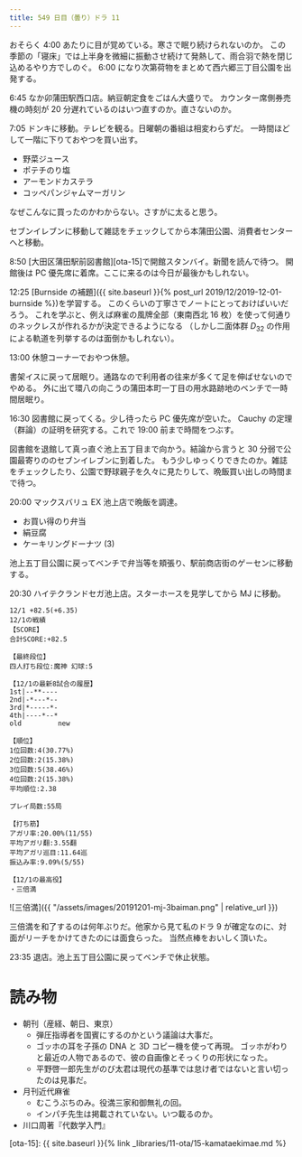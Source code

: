 ```yaml
---
title: 549 日目（曇り）ドラ 11
---
```


おそらく 4:00 あたりに目が覚めている。寒さで眠り続けられないのか。
この季節の「寝床」では上半身を微細に振動させ続けて発熱して、雨合羽で熱を閉じ込めるやり方でしのぐ。
6:00 になり次第荷物をまとめて西六郷三丁目公園を出発する。

6:45 なか卯蒲田駅西口店。納豆朝定食をごはん大盛りで。
カウンター席側券売機の時刻が 20 分遅れているのはいつ直すのか。直さないのか。

7:05 ドンキに移動。テレビを観る。日曜朝の番組は相変わらずだ。
一時間ほどして一階に下りておやつを買い出す。

* 野菜ジュース
* ポテチのり塩
* アーモンドカステラ
* コッペパンジャムマーガリン

なぜこんなに買ったのかわからない。さすがに太ると思う。

セブンイレブンに移動して雑誌をチェックしてから本蒲田公園、消費者センターへと移動。

8:50 [大田区蒲田駅前図書館][ota-15]で開館スタンバイ。新聞を読んで待つ。
開館後は PC 優先席に着席。ここに来るのは今日が最後かもしれない。

12:25 [Burnside の補題]({{ site.baseurl }}{% post_url 2019/12/2019-12-01-burnside %})を学習する。
このくらいの丁寧さでノートにとっておけばいいだろう。
これを学ぶと、例えば麻雀の風牌全部（東南西北 16 枚）を使って何通りのネックレスが作れるかが決定できるようになる
（しかし二面体群 $D_{32}$ の作用による軌道を列挙するのは面倒かもしれない）。

13:00 休憩コーナーでおやつ休憩。

書架イスに戻って居眠り。通路なので利用者の往来が多くて足を伸ばせないのでやめる。
外に出て環八の向こうの蒲田本町一丁目の用水路跡地のベンチで一時間居眠り。

16:30 図書館に戻ってくる。少し待ったら PC 優先席が空いた。
Cauchy の定理（群論）の証明を研究する。これで 19:00 前まで時間をつぶす。

図書館を退館して真っ直ぐ池上五丁目まで向かう。結論から言うと 30 分弱で公園最寄りののセブンイレブンに到着した。
もう少しゆっくりできたのか。雑誌をチェックしたり、公園で野球親子を久々に見たりして、晩飯買い出しの時間まで待つ。

20:00 マックスバリュ EX 池上店で晩飯を調達。

* お買い得のり弁当
* 絹豆腐
* ケーキリングドーナツ (3)

池上五丁目公園に戻ってベンチで弁当等を頬張り、駅前商店街のゲーセンに移動する。

20:30 ハイテクランドセガ池上店。スターホースを見学してから MJ に移動。

```text
12/1 +82.5(+6.35)
12/1の戦績
【SCORE】
合計SCORE:+82.5

【最終段位】
四人打ち段位:魔神 幻球:5

【12/1の最新8試合の履歴】
1st|--**----
2nd|-*---*--
3rd|*-----*-
4th|----*--*
old         new

【順位】
1位回数:4(30.77%)
2位回数:2(15.38%)
3位回数:5(38.46%)
4位回数:2(15.38%)
平均順位:2.38

プレイ局数:55局

【打ち筋】
アガリ率:20.00%(11/55)
平均アガリ翻:3.55翻
平均アガリ巡目:11.64巡
振込み率:9.09%(5/55)

【12/1の最高役】
・三倍満
```

![三倍満]({{ "/assets/images/20191201-mj-3baiman.png" | relative_url }})

三倍満を和了するのは何年ぶりだ。他家から見て私のドラ 9 が確定なのに、対面がリーチをかけてきたのには面食らった。
当然点棒をおいしく頂いた。

23:35 退店。池上五丁目公園に戻ってベンチで休止状態。

# 読み物

* 朝刊（産経、朝日、東京）
  * 弾圧指導者を国賓にするのかという議論は大事だ。
  * ゴッホの耳を子孫の DNA と 3D コピー機を使って再現。
    ゴッホがわりと最近の人物であるので、彼の自画像とそっくりの形状になった。
  * 平野啓一郎先生がのび太君は現代の基準では怠け者ではないと言い切ったのは見事だ。
* 月刊近代麻雀
  * むこうぶちのみ。役満三家和御無礼の回。
  * インパチ先生は掲載されていない。いつ載るのか。
* 川口周著『代数学入門』

[ota-15]: {{ site.baseurl }}{% link _libraries/11-ota/15-kamataekimae.md %}

